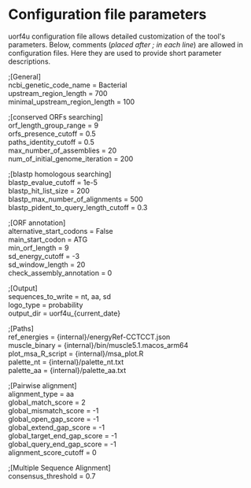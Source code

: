 # Configuration file parameters


uorf4u configuration file allows detailed customization of the tool's parameters. Below, comments (*placed after ; in each line*) are allowed in configuration files. Here they are used to provide short parameter descriptions.


;[General]  
ncbi_genetic_code_name = Bacterial  
upstream_region_length = 700  
minimal_upstream_region_length = 100  

;[conserved ORFs searching]  
orf_length_group_range = 9   
orfs_presence_cutoff = 0.5  
paths_identity_cutoff = 0.5  
max_number_of_assemblies = 20  
num_of_initial_genome_iteration = 200  

;[blastp homologous searching]  
blastp_evalue_cutoff = 1e-5  
blastp_hit_list_size = 200  
blastp_max_number_of_alignments = 500  
blastp_pident_to_query_length_cutoff = 0.3  

;[ORF annotation]  
alternative_start_codons = False  
main_start_codon = ATG  
min_orf_length = 9  
sd_energy_cutoff = -3  
sd_window_length = 20  
check_assembly_annotation = 0  

;[Output]  
sequences_to_write = nt, aa, sd  
logo_type = probability  
output_dir = uorf4u_{current_date}  

;[Paths]  
ref_energies = {internal}/energyRef-CCTCCT.json  
muscle_binary = {internal}/bin/muscle5.1.macos_arm64  
plot_msa_R_script = {internal}/msa_plot.R  
palette_nt = {internal}/palette_nt.txt  
palette_aa = {internal}/palette_aa.txt  

;[Pairwise alignment]  
alignment_type = aa  
global_match_score = 2  
global_mismatch_score = -1  
global_open_gap_score = -1  
global_extend_gap_score = -1  
global_target_end_gap_score = -1  
global_query_end_gap_score = -1  
alignment_score_cutoff = 0  

;[Multiple Sequence Alignment]  
consensus_threshold = 0.7  